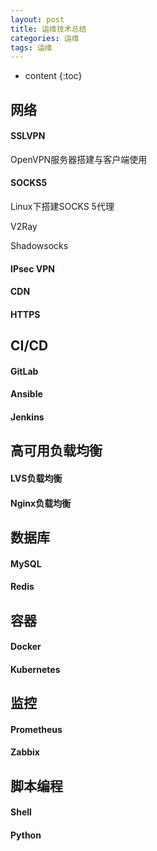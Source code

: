 ```yaml
---
layout: post
title: 运维技术总结
categories: 运维
tags: 运维
---
```


* content
{:toc}

## 网络
#### SSLVPN
OpenVPN服务器搭建与客户端使用

#### SOCKS5
Linux下搭建SOCKS 5代理

V2Ray

Shadowsocks

#### IPsec VPN
#### CDN
#### HTTPS

## CI/CD
#### GitLab
#### Ansible
#### Jenkins

## 高可用负载均衡
#### LVS负载均衡
#### Nginx负载均衡

## 数据库
#### MySQL
#### Redis


## 容器
#### Docker
#### Kubernetes

## 监控
#### Prometheus
#### Zabbix

## 脚本编程
#### Shell
#### Python